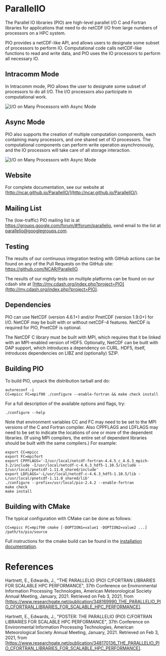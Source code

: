 # ParallelIO

The Parallel IO libraries (PIO) are high-level parallel I/O C and
Fortran libraries for applications that need to do netCDF I/O from
large numbers of processors on a HPC system.

PIO provides a netCDF-like API, and allows users to designate some
subset of processors to perform IO. Computational code calls
netCDF-like functions to read and write data, and PIO uses the IO
processors to perform all necessary IO.

## Intracomm Mode

In Intracomm mode, PIO allows the user to designate some subset of
processors to do all I/O. The I/O processors also participate in
computational work.

![I/O on Many Processors with Async
 Mode](./doc/images/I_O_on_Many_Intracomm.png)

## Async Mode

PIO also supports the creation of multiple computation components,
each containing many processors, and one shared set of IO
processors. The computational components can perform write operation
asynchronously, and the IO processors will take care of all storage
interaction.

![I/O on Many Processors with Async
 Mode](./doc/images/I_O_on_Many_Async.png)

## Website

For complete documentation, see our website at
[http://ncar.github.io/ParallelIO/](http://ncar.github.io/ParallelIO/).

## Mailing List

The (low-traffic) PIO mailing list is at
https://groups.google.com/forum/#!forum/parallelio, send email to the
list at parallelio@googlegroups.com.

## Testing

The results of our continuous integration testing with GitHub actions
can be found on any of the Pull Requests on the GitHub site:
https://github.com/NCAR/ParallelIO.

The results of our nightly tests on multiple platforms can be found on
our cdash site at
[http://my.cdash.org/index.php?project=PIO](http://my.cdash.org/index.php?project=PIO).

## Dependencies

PIO can use NetCDF (version 4.6.1+) and/or PnetCDF (version 1.9.0+)
for I/O. NetCDF may be built with or without netCDF-4 features. NetCDF
is required for PIO, PnetCDF is optional.

The NetCDF C library must be built with MPI, which requires that it be
linked with an MPI-enabled version of HDF5. Optionally, NetCDF can be
built with DAP support, which introduces a dependency on CURL.  HDF5,
itself, introduces dependencies on LIBZ and (optionally) SZIP.

## Building PIO

To build PIO, unpack the distribution tarball and do:

```
autoreconf -i
CC=mpicc FC=mpif90 ./configure --enable-fortran && make check install
```

For a full description of the available options and flags, try:
```
./configure --help
```

Note that environment variables CC and FC may need to be set to the
MPI versions of the C and Fortran compiler. Also CPPFLAGS and LDFLAGS
may need to be set to indicate the locations of one or more of the
dependent libraries. (If using MPI compilers, the entire set of
dependent libraries should be built with the same compilers.) For
example:

```
export CC=mpicc
export FC=mpifort
export CPPFLAGS='-I/usr/local/netcdf-fortran-4.4.5_c_4.6.3_mpich-3.2/include -I/usr/local/netcdf-c-4.6.3_hdf5-1.10.5/include -I/usr/local/pnetcdf-1.11.0_shared/include'
export LDFLAGS='-L/usr/local/netcdf-c-4.6.3_hdf5-1.10.5/lib -L/usr/local/pnetcdf-1.11.0_shared/lib'
./configure --prefix=/usr/local/pio-2.4.2 --enable-fortran
make check
make install
```

## Building with CMake

The typical configuration with CMake can be done as follows:

```
CC=mpicc FC=mpif90 cmake [-DOPTION1=value1 -DOPTION2=value2 ...] /path/to/pio/source
```

Full instructions for the cmake build can be found in the [installation
documentation](https://ncar.github.io/ParallelIO/install.html).

# References

Hartnett, E., Edwards, J., "THE PARALLELIO (PIO) C/FORTRAN LIBRARIES
FOR SCALABLE HPC PERFORMANCE", 37th Conference on Environmental
Information Processing Technologies, American Meteorological Society
Annual Meeting, January, 2021. Retrieved on Feb 3, 2021, from
[https://www.researchgate.net/publication/348169990_THE_PARALLELIO_PIO_CFORTRAN_LIBRARIES_FOR_SCALABLE_HPC_PERFORMANCE].

Hartnett, E., Edwards, J., "POSTER: THE PARALLELIO (PIO) C/FORTRAN LIBRARIES
FOR SCALABLE HPC PERFORMANCE", 37th Conference on Environmental
Information Processing Technologies, American Meteorological Society
Annual Meeting, January, 2021. Retrieved on Feb 3, 2021, from
[https://www.researchgate.net/publication/348170136_THE_PARALLELIO_PIO_CFORTRAN_LIBRARIES_FOR_SCALABLE_HPC_PERFORMANCE].
